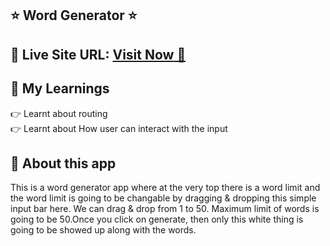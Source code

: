 ## ⭐ Word Generator  ⭐

## 📌 **Live Site URL:** <a href="https://the-word-generator.netlify.app/">**Visit Now** 🚀</a>


## 📌 My Learnings
👉 Learnt about routing<br>
👉 Learnt about How user can interact with the input<br>


## 📌 About this app
This is a word generator app where at the very top there is a word limit and the word limit is going to be changable by dragging & dropping this simple input bar here.
We can drag & drop from 1 to 50. Maximum limit of words is going to be 50.Once you click on generate, then only this white thing is going to be showed up along with the words.
